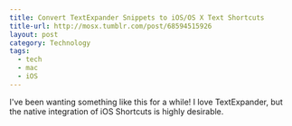 ```yaml
---
title: Convert TextExpander Snippets to iOS/OS X Text Shortcuts
title-url: http://mosx.tumblr.com/post/68594515926
layout: post
category: Technology
tags:
  - tech
  - mac
  - iOS
---
```

I've been wanting something like this for a while! I love TextExpander, but the native integration of iOS Shortcuts is highly desirable. 